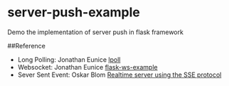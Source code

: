 server-push-example
===================

Demo the implementation of server push in flask framework


##Reference

* Long Polling: Jonathan Eunice [lpoll](https://bitbucket.org/jeunice/lpoll)
* Websocket: Jonathan Eunice [flask-ws-example](https://bitbucket.org/jeunice/flask-ws-example)
* Sever Sent Event: Oskar Blom [Realtime server using the SSE protocol](http://flask.pocoo.org/snippets/116/)
